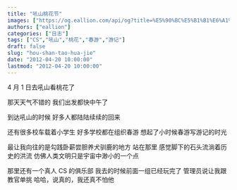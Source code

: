 ```yaml
---
title: "吼山桃花节"
images: ["https://og.eallion.com/api/og?title=%E5%90%BC%E5%B1%B1%E6%A1%83%E8%8A%B1%E8%8A%82"]
authors: ["eallion"]
categories: ["日志"]
tags: ["CS","吼山","桃花","春游","游记"]
draft: false
slug: "hou-shan-tao-hua-jie"
date: "2012-04-20 10:00:00"
lastmod: "2012-04-20 10:00:00"
---
```


4 月 1 日去吼山看桃花了

那天天气不错的
我们出发都快中午了

到达吼山的时候
好多人都陆陆续续的回来

还有很多校车载着小学生
好多学校都在组织春游
想起了小时候春游写游记的时光

最让我向往的是勾践卧薪尝胆养犬驯鹿的地方
站在那里
感觉脚下的石头流淌着历史的洪流
仿佛人类文明只是宇宙中渺小的一个点

那里还有一个真人 CS 的俱乐部
我去的时候前面一组已经玩完了
管理员说让我跟教官单挑
哈哈，说真的，我还真不怕他
